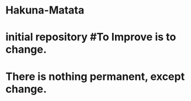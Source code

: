 # Hakuna-Matata
# initial repository #To Improve is to change.
# There is nothing permanent, except change. 
